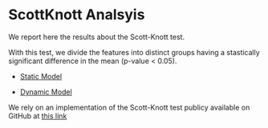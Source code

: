 # ScottKnott Analsyis

We report here the results about the Scott-Knott test.

With this test, we divide the features into distinct groups having a stastically significant difference in the mean (p-value < 0.05).

* [Static Model](https://github.com/icsme2018sub/replication-package/blob/master/scott-knott/scott_static.csv)

* [Dynamic Model](https://github.com/icsme2018sub/replication-package/blob/master/scott-knott/scott_dynamic%2Bstatic.csv)

We rely on an implementation of the Scott-Knott test publicy available on GitHub at [this link](https://github.com/klainfo/ScottKnottESD)
